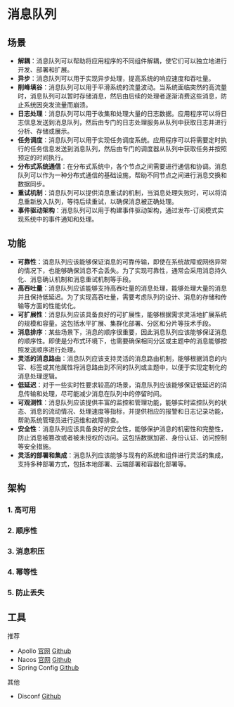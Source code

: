 # 消息队列
## 场景
- **解耦**：消息队列可以帮助将应用程序的不同组件解耦，使它们可以独立地进行开发、部署和扩展。
- **异步**：消息队列可以用于实现异步处理，提高系统的响应速度和吞吐量。
- **削峰填谷**：消息队列可以用于平滑系统的流量波动。当系统面临突然的高流量时，消息队列可以暂时存储消息，然后由后续的处理者逐渐消费这些消息，防止系统因突发流量而崩溃。
- **日志处理**：消息队列可以用于收集和处理大量的日志数据。应用程序可以将日志信息发送到消息队列，然后由专门的日志处理服务从队列中获取日志并进行分析、存储或展示。
- **任务调度**：消息队列可以用于实现任务调度系统。应用程序可以将需要定时执行的任务信息发送到消息队列，然后由专门的调度器从队列中获取任务并按照预定的时间执行。
- **分布式系统通信**：在分布式系统中，各个节点之间需要进行通信和协调。消息队列可以作为一种分布式通信的基础设施，帮助不同节点之间进行消息交换和数据同步。
- **重试机制**：消息队列可以提供消息重试的机制，当消息处理失败时，可以将消息重新放入队列，等待后续重试，以确保消息被正确处理。
- **事件驱动架构**：消息队列可以用于构建事件驱动架构，通过发布-订阅模式实现系统中的事件通知和处理。

## 功能
- **可靠性**：消息队列应该能够保证消息的可靠传输，即使在系统故障或网络异常的情况下，也能够确保消息不会丢失。为了实现可靠性，通常会采用消息持久化、消息确认机制和消息重试机制等手段。
- **高吞吐量**：消息队列应该能够支持高吞吐量的消息处理，能够处理大量的消息并且保持低延迟。为了实现高吞吐量，需要考虑队列的设计、消息的存储和传输等方面的性能优化。
- **可扩展性**：消息队列应该具备良好的可扩展性，能够根据需求灵活地扩展系统的规模和容量。这包括水平扩展、集群化部署、分区和分片等技术手段。
- **消息排序**：某些场景下，消息的顺序很重要，因此消息队列应该能够保证消息的顺序性。即使是分布式环境下，也需要确保相同分区或主题中的消息能够按照发送顺序进行处理。
- **灵活的消息路由**：消息队列应该支持灵活的消息路由机制，能够根据消息的内容、标签或其他属性将消息路由到不同的队列或主题中，以便于实现定制化的消息处理逻辑。
- **低延迟**：对于一些实时性要求较高的场景，消息队列应该能够保证低延迟的消息传输和处理，尽可能减少消息在队列中的停留时间。
- **可观测性**：消息队列应该提供丰富的监控和管理功能，能够实时监控队列的状态、消息的流动情况、处理速度等指标，并提供相应的报警和日志记录功能，帮助系统管理员进行运维和故障排查。
- **安全性**：消息队列应该具备良好的安全性，能够保护消息的机密性和完整性，防止消息被篡改或者被未授权的访问。这包括数据加密、身份认证、访问控制等安全措施。
- **灵活的部署和集成**：消息队列应该能够与现有的系统和组件进行灵活的集成，支持多种部署方式，包括本地部署、云端部署和容器化部署等。 
 
## 架构
### 1. 高可用 
### 2. 顺序性  
### 3. 消息积压 
### 4. 幂等性 
### 5. 防止丢失  

## 工具
推荐
- Apollo    [官网](https://www.apolloconfig.com/)  [Github](https://github.com/apolloconfig/apollo)  
- Nacos     [官网](https://nacos.io/)  [Github](https://github.com/alibaba/nacos)
- Spring Config [Github](https://github.com/spring-cloud/spring-cloud-config)

其他
- Disconf  [Github](https://github.com/knightliao/disconf)
